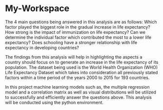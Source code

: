 # My-Workspace
The 4 main questions being answered in this analysis are as follows: Which factor played the biggest role in the gradual increase in life expectancy? How strong is the impact of immunization on life expectancy? Can we determine the individual factor which contributed the most to a lower life expectancy? Does schooling have a stronger relationship with life expectancy in developing countries? 

The findings from this analysis will help in highlighting the aspects a country should focus on to generate an increase in the life expectancy of its population. The dataset being used is the World Health Organization (WHO) Life Expectancy Dataset which takes into consideration all previously stated factors within a time period of the years 2000 to 2015 for 193 countries.  

In this project machine learning models such as, the multiple regression model and a correlation matrix as well as visual distributions will be utilized to successfully and efficiently answer the questions above. This analysis will be conducted using the python environment.
